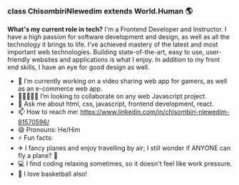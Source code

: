 ### class ChisombiriNlewedim extends World.Human 🌎

**What's my current role in tech?** I'm a Frontend Developer and Instructor.
I have a high passion for software development and design, as well as all the technology it brings to life.
I've achieved mastery of the latest and most important web technologies. Building state-of-the-art, easy to use, user-friendly websites and applications is what I enjoy.
In addition to my front end skills, I have an eye for good design as well.

- 🔭 I’m currently working on a video sharing web app for gamers, as well as an e-commerce web app.
- 👩🏻‍🤝‍🧑🏾 I’m looking to collaborate on any web Javascript project.
- 💬 Ask me about html, css, javascript, frontend development, react.
- 📫 How to reach me: https://www.linkedin.com/in/chisombiri-nlewedim-81570596/ 
- 😄 Pronouns: He/Him
- ⚡ Fun facts: 
- ✈  I fancy planes and enjoy travelling by air; I still wonder if ANYONE can fly a plane? 🤔
- 💻 I find coding relaxing sometimes, so it doesn't feel like work pressure.
- 🏀 I love basketball also! 
